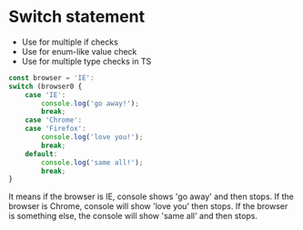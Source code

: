 # Switch statement

- Use for multiple if checks
- Use for enum-like value check
- Use for multiple type checks in TS

```jsx
const browser = 'IE':
switch (browser0 {
	case 'IE':
		console.log('go away!');
		break;
	case 'Chrome':
	case 'Firefox':
		console.log('love you!');
		break;
	default:
		console.log('same all!');
		break;
}
```

It means if the browser is IE, console shows 'go away' and then stops. If the browser is Chrome, console will show 'love you' then stops. If the browser is something else, the console will show 'same all' and then stops.
